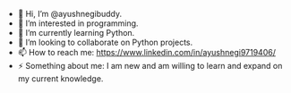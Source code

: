 - 👋 Hi, I’m @ayushnegibuddy.
- 👀 I’m interested in programming.
- 🌱 I’m currently learning Python.
- 💞️ I’m looking to collaborate on Python projects.
- 📫 How to reach me: https://www.linkedin.com/in/ayushnegi9719406/
- ⚡ Something about me: I am new and am willing to learn and expand on my current knowledge.

<!---
ayushnegibuddy/ayushnegibuddy is a ✨ special ✨ repository because its `README.md` (this file) appears on your GitHub profile.
You can click the Preview link to take a look at your changes.
--->
